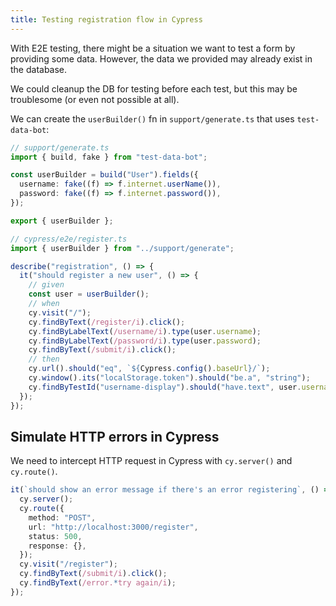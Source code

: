 ```yaml
---
title: Testing registration flow in Cypress
---
```


With E2E testing, there might be a situation we want to test a form by providing some data. However, the data we provided may already exist in the database.

We could cleanup the DB for testing before each test, but this may be troublesome (or even not possible at all).

We can create the `userBuilder()` fn in `support/generate.ts` that uses `test-data-bot`:

```ts
// support/generate.ts
import { build, fake } from "test-data-bot";

const userBuilder = build("User").fields({
  username: fake((f) => f.internet.userName()),
  password: fake((f) => f.internet.password()),
});

export { userBuilder };
```

```ts
// cypress/e2e/register.ts
import { userBuilder } from "../support/generate";

describe("registration", () => {
  it("should register a new user", () => {
    // given
    const user = userBuilder();
    // when
    cy.visit("/");
    cy.findByText(/register/i).click();
    cy.findByLabelText(/username/i).type(user.username);
    cy.findByLabelText(/password/i).type(user.password);
    cy.findByText(/submit/i).click();
    // then
    cy.url().should("eq", `${Cypress.config().baseUrl}/`);
    cy.window().its("localStorage.token").should("be.a", "string");
    cy.findByTestId("username-display").should("have.text", user.username);
  });
});
```

## Simulate HTTP errors in Cypress

We need to intercept HTTP request in Cypress with `cy.server()` and `cy.route()`.

```ts
it(`should show an error message if there's an error registering`, () => {
  cy.server();
  cy.route({
    method: "POST",
    url: "http://localhost:3000/register",
    status: 500,
    response: {},
  });
  cy.visit("/register");
  cy.findByText(/submit/i).click();
  cy.findByText(/error.*try again/i);
});
```
